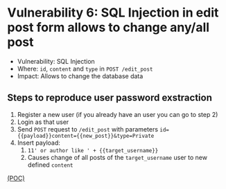 # Vulnerability 6: SQL Injection in edit post form allows to change any/all post

- Vulnerability: SQL Injection
- Where: `id`, `content` and `type` in `POST /edit_post`
- Impact: Allows to change the database data

## Steps to reproduce user password exstraction

1. Register a new user (if you already have an user you can go to step 2)
2. Login as that user
3. Send `POST` request to `/edit_post` with parameters `id={{payload}}content={{new_post}}&type=Private`
4. Insert payload:
    1. `11' or author like ' + {{target_username}}`
    2. Causes change of all posts of the `target_username` user to new defined `content`

[(POC)](vuln6.py)